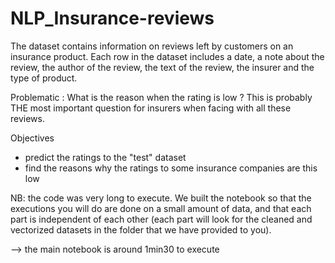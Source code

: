 # NLP_Insurance-reviews


The dataset contains information on reviews left by customers on an insurance product. Each row in the dataset includes a date, a note about the review, the author of the review, the text of the review, the insurer and the type of product.

Problematic : What is the reason when the rating is low ? This is probably THE most important question for insurers when
facing with all these reviews. 

Objectives
- predict the ratings to the "test" dataset
- find the reasons why the ratings to some insurance companies are this low

NB: the code was very long to execute. We built the notebook so that the executions you will do are done on a small amount of data, and that each part is independent of each other (each part will look for the cleaned and vectorized datasets in the folder that we have provided to you).

--> the main notebook is around 1min30 to execute
